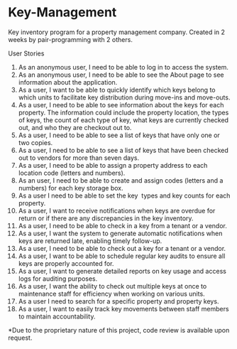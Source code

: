 # Key-Management
Key inventory program for a property management company.
Created in 2 weeks by pair-programming with 2 others.

User Stories
1. As an anonymous user, I need to be able to log in to access the system.
2. As an anonymous user, I need to be able to see the About page to see information about the application.
3. As a user, I want to be able to quickly identify which keys belong to which units to facilitate key distribution during move-ins and move-outs.
4. As a user, I need to be able to see information about the keys for each property.
The information could include the property location, the types of keys, the count of each type of key,
what keys are currently checked out, and who they are checkout out to.
5. As a user, I need to be able to see a list of keys that have only one or two copies.
6. As a user, I need to be able to see a list of keys that have been checked out to vendors for more than seven days.
7. As a user, I need to be able to assign a property address to each location code (letters and numbers).
8. As an user, I need to be able to create and assign codes (letters and a numbers) for each key storage box.
9. As a user I need to be able to set the key  types and key counts for each property.
10. As a user, I want to receive notifications when keys are overdue for return or if there are any discrepancies in the key inventory.
11. As a user, I need to be able to check in a key from a tenant or a vendor.
12. As a user, I want the system to generate automatic notifications when keys are returned late, enabling timely follow-up.
13. As a user, I need to be able to check out a key for a tenant or a vendor.
14. As a user, I want to be able to schedule regular key audits to ensure all keys are properly accounted for.
15. As a user, I want to generate detailed reports on key usage and access logs for auditing purposes.
16. As a user, I want the ability to check out multiple keys at once to maintenance staff for efficiency when working on various units.
17. As a user I need to search for a specific property and property keys.
18. As a user, I want to easily track key movements between staff members to maintain accountability.

*Due to the proprietary nature of this project, code review is available upon request.


